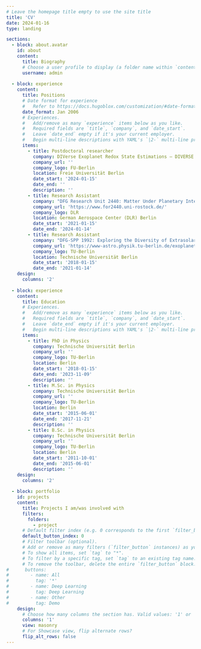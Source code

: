 ```yaml
---
# Leave the homepage title empty to use the site title
title: 'CV'
date: 2024-01-16
type: landing

sections:
  - block: about.avatar
    id: about
    content:
      title: Biography
      # Choose a user profile to display (a folder name within `content/authors/`)
      username: admin
      
  - block: experience
    content:
      title: Positions
      # Date format for experience
      #   Refer to https://docs.hugoblox.com/customization/#date-format
      date_format: Jan 2006
      # Experiences.
      #   Add/remove as many `experience` items below as you like.
      #   Required fields are `title`, `company`, and `date_start`.
      #   Leave `date_end` empty if it's your current employer.
      #   Begin multi-line descriptions with YAML's `|2-` multi-line prefix.
      items:
        - title: Postdoctoral researcher
          company: DIVerse Exoplanet Redox State Estimations – DIVERSE 
          company_url: ''
          company_logo: FU-Berlin
          location: Freie Universität Berlin
          date_start: '2024-01-15'
          date_end: ''
          description: ''
        - title: Research Assistant
          company: "DFG Research Unit 2440: Matter Under Planetary Interior Conditions"
          company_url: 'https://www.for2440.uni-rostock.de/'
          company_logo: DLR
          location: German Aerospace Center (DLR) Berlin
          date_start: '2021-01-15'
          date_end: '2024-01-14'
        - title: Research Assistant
          company: "DFG-SPP 1992: Exploring the Diversity of Extrasolar Planets"
          company_url: 'https://www-astro.physik.tu-berlin.de/exoplanet-diversity/'
          company_logo: TU-Berlin
          location: Technische Universität Berlin
          date_start: '2018-01-15'
          date_end: '2021-01-14'
    design:
      columns: '2'
      
  - block: experience
    content:
      title: Education
      # Experiences.
      #   Add/remove as many `experience` items below as you like.
      #   Required fields are `title`, `company`, and `date_start`.
      #   Leave `date_end` empty if it's your current employer.
      #   Begin multi-line descriptions with YAML's `|2-` multi-line prefix.
      items:
        - title: PhD in Physics
          company: Technische Universität Berlin 
          company_url: ''
          company_logo: TU-Berlin
          location: Berlin
          date_start: '2018-01-15'
          date_end: '2023-11-09'
          description: ''
        - title: M.Sc. in Physics
          company: Technische Universität Berlin 
          company_url: ''
          company_logo: TU-Berlin
          location: Berlin
          date_start: '2015-06-01'
          date_end: '2017-11-21'
          description: ''
        - title: B.Sc. in Physics
          company: Technische Universität Berlin 
          company_url: ''
          company_logo: TU-Berlin
          location: Berlin
          date_start: '2011-10-01'
          date_end: '2015-06-01'
          description: ''
    design:
      columns: '2'
      
  - block: portfolio
    id: projects
    content:
      title: Projects I am/was involved with
      filters:
        folders:
          - project
      # Default filter index (e.g. 0 corresponds to the first `filter_button` instance below).
      default_button_index: 0
      # Filter toolbar (optional).
      # Add or remove as many filters (`filter_button` instances) as you like.
      # To show all items, set `tag` to "*".
      # To filter by a specific tag, set `tag` to an existing tag name.
      # To remove the toolbar, delete the entire `filter_button` block.
#      buttons:
#        - name: All
#          tag: '*'
#        - name: Deep Learning
#          tag: Deep Learning
#        - name: Other
#          tag: Demo
    design:
      # Choose how many columns the section has. Valid values: '1' or '2'.
      columns: '1'
      view: masonry
      # For Showcase view, flip alternate rows?
      flip_alt_rows: false
---
```


